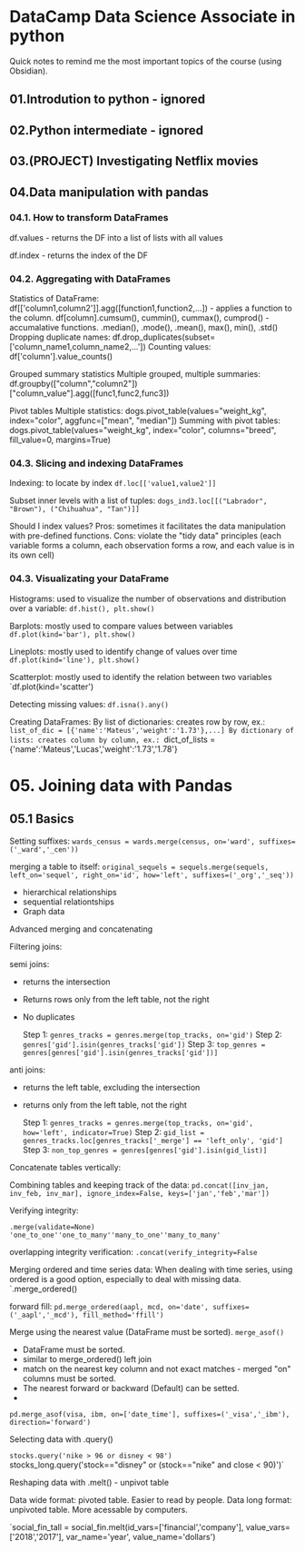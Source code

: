 # DataCamp Data Science Associate in python

Quick notes to remind me the most important topics of the course (using Obsidian).

## 01.Introdution to python - ignored

## 02.Python intermediate - ignored

## 03.(PROJECT) Investigating Netflix movies

## 04.Data manipulation with pandas
### 04.1. How to transform DataFrames

df.values - returns the DF into a list of lists with all values

df.index - returns the index of the DF
### 04.2. Aggregating with DataFrames
Statistics of DataFrame:
	df[['column1,column2']].agg([function1,function2,...]) - applies a function to the column.
	df[column].cumsum(), cummin(), cummax(), cumprod() - accumalative functions.
	.median(), .mode(), .mean(), max(), min(), .std()
	Dropping duplicate names: df.drop_duplicates(subset=['column_name1,column_name2,...'])
	Counting values: df['column'].value_counts()

Grouped summary statistics
	Multiple grouped, multiple summaries: df.groupby(["column","column2"])["column_value"].agg([func1,func2,func3])

Pivot tables
	Multiple statistics: dogs.pivot_table(values="weight_kg", index="color", aggfunc=["mean", "median"])
	Summing with pivot tables: dogs.pivot_table(values="weight_kg", index="color", columns="breed", fill_value=0, margins=True)

### 04.3. Slicing and indexing DataFrames
Indexing: to locate by index `df.loc[['value1,value2']]`

Subset inner levels with a list of tuples: `dogs_ind3.loc[[("Labrador", "Brown"), ("Chihuahua", "Tan")]]`

Should I index values?
Pros: sometimes it facilitates the data manipulation with pre-defined functions.
Cons: violate the "tidy data" principles (each variable forms a column, each observation forms a row, and each value is in its own cell)

### 04.3. Visualizating your DataFrame

Histograms: used to visualize the number of observations and distribution over a variable: `df.hist(), plt.show()`

Barplots: mostly used to compare values between variables `df.plot(kind='bar'), plt.show()`

Lineplots: mostly used to identify change of values over time `df.plot(kind='line'), plt.show()`

Scatterplot: mostly used to identify the relation between two variables `df.plot(kind='scatter')

Detecting missing values:
	`df.isna().any()`

Creating DataFrames:
	By list of dictionaries: creates row by row, ex.: `list_of_dic = [{'name':'Mateus','weight':'1.73'},...]
	By dictionary of lists: creates column by column, ex.: `dict_of_lists = {'name':'Mateus','Lucas','weight':'1.73','1.78'}

# 05. Joining data with Pandas

## 05.1 Basics
Setting suffixes: `wards_census = wards.merge(census, on='ward', suffixes=('_ward','_cen'))`

merging a table to itself: `original_sequels = sequels.merge(sequels, left_on='sequel', right_on='id', how='left', suffixes=('_org','_seq'))`
- hierarchical relationships
- sequential relationtships
- Graph data

Advanced merging and concatenating

Filtering joins: 

semi joins: 
- returns the intersection
- Returns rows only from the left table, not the right
- No duplicates

	Step 1: `genres_tracks = genres.merge(top_tracks, on='gid')`
	Step 2: `genres['gid'].isin(genres_tracks['gid'])`
	Step 3: `top_genres = genres[genres['gid'].isin(genres_tracks['gid'])]`

anti joins:
- returns the left table, excluding the intersection
- returns only from the left table, not the right

	Step 1: `genres_tracks = genres.merge(top_tracks, on='gid', how='left', indicator=True)`
	Step 2: `gid_list = genres_tracks.loc[genres_tracks['_merge'] == 'left_only', 'gid']`
	Step 3: `non_top_genres = genres[genres['gid'].isin(gid_list)]`

Concatenate tables vertically:

Combining tables and keeping track of the data: `pd.concat([inv_jan, inv_feb, inv_mar], ignore_index=False, keys=['jan','feb','mar'])`

Verifying integrity:

`.merge(validate=None)`
	`'one_to_one''one_to_many''many_to_one''many_to_many'`

overlapping integrity verification:
`.concat(verify_integrity=False`


Merging ordered and time series data:
When dealing with time series, using ordered is a good option, especially to deal with missing data.
`.merge_ordered()

forward fill:  `pd.merge_ordered(aapl, mcd, on='date', suffixes=('_aapl','_mcd'), fill_method='ffill')`

Merge using the nearest value (DataFrame must be sorted).
`merge_asof()`
- DataFrame must be sorted.
- similar to merge_ordered() left join
- match on the nearest key column and not exact matches - merged "on" columns must be sorted.
- The nearest forward or backward (Default) can be setted.
- 
`pd.merge_asof(visa, ibm, on=['date_time'], suffixes=('_visa','_ibm'), direction='forward')`

Selecting data with .query()

`stocks.query('nike > 96 or disney < 98')
`stocks_long.query('stock=="disney" or (stock=="nike" and close < 90)')`

Reshaping data with .melt() - unpivot table

Data wide format: pivoted table. Easier to read by people.
Data long format: unpivoted table. More acessable by computers.

`social_fin_tall = social_fin.melt(id_vars=['financial','company'], value_vars=['2018','2017'], var_name='year', value_name='dollars')

